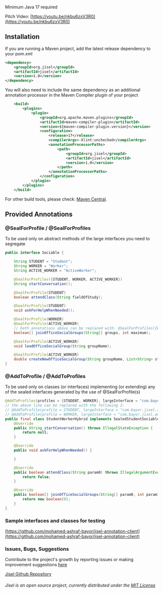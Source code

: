 Minimum Java 17 required

Pitch Video: [https://youtu.be/nkbu6zxV3R0](https://youtu.be/nkbu6zxV3R0)

## Installation

If you are running a Maven project, add the latest release dependency to your pom.xml
```xml
<dependency>
    <groupId>org.jisel</groupId>
    <artifactId>jisel</artifactId>
    <version>1.0</version>
</dependency>
``` 
You will also need to include the same dependency as an additional annotation processor in the Maven Compiler plugin of your project
```xml
    <build>
        <plugins>
            <plugin>
                <groupId>org.apache.maven.plugins</groupId>
                <artifactId>maven-compiler-plugin</artifactId>
                <version>${maven-compiler-plugin.version}</version>
                <configuration>
                    <release>17</release>
                    <compilerArgs>-Xlint:unchecked</compilerArgs>
                    <annotationProcessorPaths>
                        <path>
                            <groupId>org.jisel</groupId>
                            <artifactId>jisel</artifactId>
                            <version>1.0</version>
                        </path>
                    </annotationProcessorPaths>
                </configuration>
            </plugin>
        </plugins>
    </build>
```

For other build tools, please check: [Maven Central](https://search.maven.org/artifact/org.jisel/jisel/1.0/jar).

## Provided Annotations

### @SealForProfile / @SealForProfiles
To be used only on abstract methods of the large interfaces you need to segregate
```java
public interface Sociable {

    String STUDENT = "Student";
    String WORKER = "Worker";
    String ACTIVE_WORKER = "ActiveWorker";

    @SealForProfiles({STUDENT, WORKER, ACTIVE_WORKER})
    String startConversation();

    @SealForProfile(STUDENT)
    boolean attendClass(String fieldOfStudy);

    @SealForProfile(STUDENT)
    void askForHelpWhenNeeded();

    @SealForProfile(WORKER)
    @SealForProfile(ACTIVE_WORKER)
    // both annotations above can be replaced with: @SealForProfiles({WORKER, ACTIVE_WORKER})
    boolean[] joinOfficeSocialGroups(String[] groups, int maximum);

    @SealForProfile(ACTIVE_WORKER)
    void leadOfficeSocialGroup(String groupName);

    @SealForProfile(ACTIVE_WORKER)
    double createNewOfficeSocialGroup(String groupName, List<String> starters);
}
```

### @AddToProfile / @AddToProfiles
To be used only on classes (or interfaces) implementing (or extending) any of the sealed interfaces generated by the use of @SealForProfile(s)
```java
@AddToProfiles(profiles = {STUDENT, WORKER}, largeInterface = "com.bayor.jisel.annotation.client.hierarchicalinheritance.Sociable")
// the above line can be replaced with the following 2:
// @AddToProfile(profile = STUDENT, largeInterface = "com.bayor.jisel.annotation.client.hierarchicalinheritance.Sociable")
// @AddToProfile(profile = WORKER, largeInterface = "com.bayor.jisel.annotation.client.hierarchicalinheritance.Sociable")
public final class StudentWorkerHybrid implements SealedStudentSociable, SealedWorkerSociable {
    @Override
    public String startConversation() throws IllegalStateException {
        return null;
    }

    @Override
    public void askForHelpWhenNeeded() {

    }

    @Override
    public boolean attendClass(String param0) throws IllegalArgumentException {
        return false;
    }

    @Override
    public boolean[] joinOfficeSocialGroups(String[] param0, int param1) {
        return new boolean[0];
    }
}

```

### Sample interfaces and classes for testing
[https://github.com/mohamed-ashraf-bayor/jisel-annotation-client](https://github.com/mohamed-ashraf-bayor/jisel-annotation-client)

### Issues, Bugs, Suggestions
Contribute to the project's growth by reporting issues or making improvement suggestions [here](https://github.com/mohamed-ashraf-bayor/jisel/issues/new/choose)

[Jisel Github Repository](https://github.com/mohamed-ashraf-bayor/jisel)


###### Jisel is an open source project, currently distributed under the [MIT License](https://github.com/mohamed-ashraf-bayor/jisel/blob/master/LICENSE)

